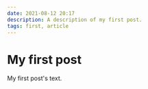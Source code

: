 ```yaml
---
date: 2021-08-12 20:17
description: A description of my first post.
tags: first, article
---
```

# My first post

My first post's text.